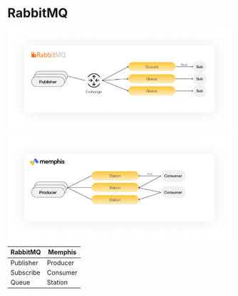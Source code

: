 # RabbitMQ

![](../../.gitbook/assets/rabbit.jpeg)

![](../../.gitbook/assets/memphis.jpeg)

| RabbitMQ  | Memphis  |
| --------- | -------- |
| Publisher | Producer |
| Subscribe | Consumer |
| Queue     | Station  |

